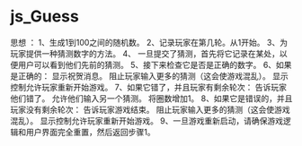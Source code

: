 # js_Guess
思想 ：
1、生成1到100之间的随机数。
2、记录玩家在第几轮。从1开始。
3、为玩家提供一种猜测数字的方法。
4、 一旦提交了猜测，首先将它记录在某处，以便用户可以看到他们先前的猜测。
5、接下来检查它是否是正确的数字。
6、如果是正确的：
	显示祝贺消息。
	阻止玩家输入更多的猜测（这会使游戏混乱）。
	显示控制允许玩家重新开始游戏。
7、如果它错了，并且玩家有剩余轮次：
	告诉玩家他们错了。
	允许他们输入另一个猜测。
	将圈数增加1。
8、如果它是错误的，并且玩家没有剩余轮次：
	告诉玩家游戏结束。
	阻止玩家输入更多的猜测（这会使游戏混乱）。
	显示控制允许玩家重新开始游戏。
9、一旦游戏重新启动，请确保游戏逻辑和用户界面完全重置，然后返回步骤1。
